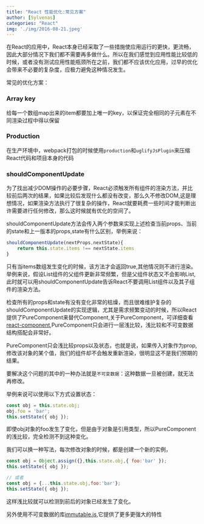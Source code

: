 ```yaml
---
title: "React 性能优化:常见方案"
author: [Sylvenas]
categories: "React"
img: './img/2016-08-21.jpeg'
---
```

在React的应用中，React本身已经采取了一些措施使应用运行的更快，更流畅，因此大部分情况下我们都不需要再多做什么。所以在我们感觉到应用性能比较低的时候，或者没有测试应用性能瓶颈所在之前，我们都不应该优化应用，过早的优化会带来不必要的复杂度，应极力避免这种情况发生。

常见的优化方案：
### Array key 
给每一个数组map出来的item都要加上唯一的key，以保证完全相同的子元素在不同渲染过程中得以保留

### Production
在生产环境中，webpack打包的时候使用`production`和`uglifyJsPlugin`来压缩React代码和项目本身的代码

### shouldComponentUpdate
为了找出减少DOM操作的必要步骤，React必须触发所有组件的渲染方法，并比较前后两次的结果，如果比较后发现什么都没有改变，那么久不修改DOM,这是理想情况，如果渲染方法执行了很复杂的操作，React就要耗费一些时间才能判断出许需要进行任何修改，那么这时候就有优化的空间了。

shouldComponentUpdate方法会传入两个参数来实现上述检查当前props、当前的state和上一版本的props,state有什么区别，举例来说：
``` js
shouldComponentUpdate(nextProps,nextState){
	return this.state.items !== nextState.items
}
```
只有当items数组发生变化的时候，该方法才会返回true,其他情况则不进行渲染。举例来说，假设List组件的父组件更新非常频繁，但是父组件状态又不会影响List,此时就可以用shouldComponentUpdate告诉React不要调用List组件以及其子组件的渲染方法。

检查所有的props和state有没有变化非常的枯燥，而且很难维护复杂的shouldComponentUpdate的实现逻辑，尤其是需求频繁变动的时候，所以React提供了PureComponent来替代Component,关于PureComponent，可详细查看[react-component](),PureComponent只会进行一层浅比较，浅比较和不可变数据结构搭配会非常好。

PureComponent只会浅比较props以及状态，也就是说，如果传入对象作为prop,修改该对象的某个值，我们的组件却不会触发重新渲染，很明显这不是我们预期的结果。

要解决这个问题的其中的一种办法就是`不可变数据`：这种数据一旦被创建，就无法再修改。

举例来说可以使用以下方式设置状态：
``` js
const obj = this.state.obj;
obj.foo = 'bar';
this.setState({ obj });
```
即使obj对象的foo发生了变化，但是由于对象是引用类型，所以PureComponent的浅比较，完全检测不到这种变化。

我们可以换一种写法，每次修改对象的时候，都是创建一个新的实例，
``` js
const obj = Object.assign({},this.state.obj,{ foo:'bar' });
this.setState({ obj });

// 或者
const obj = {...this.state.obj,foo:'bar'};
this.setState({ obj });
```
这样浅比较就可以检测到前后的对象已经发生了变化。

另外使用不可变数据的库[immutable.js](https://github.com/facebook/immutable-js/),它提供了更多更强大的特性